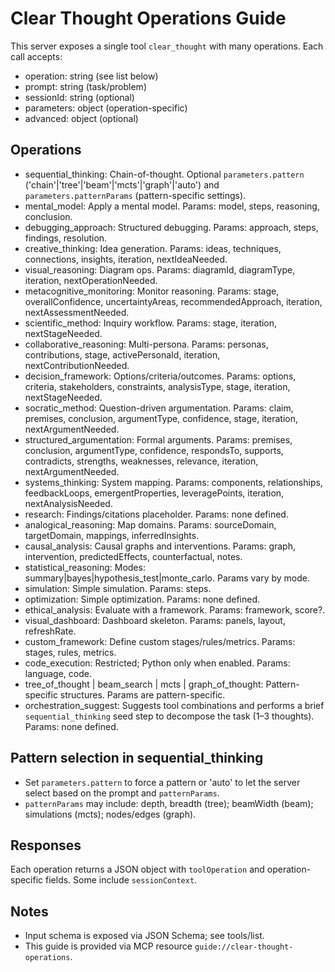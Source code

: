 # Clear Thought Operations Guide

This server exposes a single tool `clear_thought` with many operations. Each call accepts:

- operation: string (see list below)
- prompt: string (task/problem)
- sessionId: string (optional)
- parameters: object (operation-specific)
- advanced: object (optional)

## Operations

- sequential_thinking: Chain-of-thought. Optional `parameters.pattern` ('chain'|'tree'|'beam'|'mcts'|'graph'|'auto') and `parameters.patternParams` (pattern-specific settings).
- mental_model: Apply a mental model. Params: model, steps, reasoning, conclusion.
- debugging_approach: Structured debugging. Params: approach, steps, findings, resolution.
- creative_thinking: Idea generation. Params: ideas, techniques, connections, insights, iteration, nextIdeaNeeded.
- visual_reasoning: Diagram ops. Params: diagramId, diagramType, iteration, nextOperationNeeded.
- metacognitive_monitoring: Monitor reasoning. Params: stage, overallConfidence, uncertaintyAreas, recommendedApproach, iteration, nextAssessmentNeeded.
- scientific_method: Inquiry workflow. Params: stage, iteration, nextStageNeeded.
- collaborative_reasoning: Multi-persona. Params: personas, contributions, stage, activePersonaId, iteration, nextContributionNeeded.
- decision_framework: Options/criteria/outcomes. Params: options, criteria, stakeholders, constraints, analysisType, stage, iteration, nextStageNeeded.
- socratic_method: Question-driven argumentation. Params: claim, premises, conclusion, argumentType, confidence, stage, iteration, nextArgumentNeeded.
- structured_argumentation: Formal arguments. Params: premises, conclusion, argumentType, confidence, respondsTo, supports, contradicts, strengths, weaknesses, relevance, iteration, nextArgumentNeeded.
- systems_thinking: System mapping. Params: components, relationships, feedbackLoops, emergentProperties, leveragePoints, iteration, nextAnalysisNeeded.
- research: Findings/citations placeholder. Params: none defined.
- analogical_reasoning: Map domains. Params: sourceDomain, targetDomain, mappings, inferredInsights.
- causal_analysis: Causal graphs and interventions. Params: graph, intervention, predictedEffects, counterfactual, notes.
- statistical_reasoning: Modes: summary|bayes|hypothesis_test|monte_carlo. Params vary by mode.
- simulation: Simple simulation. Params: steps.
- optimization: Simple optimization. Params: none defined.
- ethical_analysis: Evaluate with a framework. Params: framework, score?.
- visual_dashboard: Dashboard skeleton. Params: panels, layout, refreshRate.
- custom_framework: Define custom stages/rules/metrics. Params: stages, rules, metrics.
- code_execution: Restricted; Python only when enabled. Params: language, code.
- tree_of_thought | beam_search | mcts | graph_of_thought: Pattern-specific structures. Params are pattern-specific.
- orchestration_suggest: Suggests tool combinations and performs a brief `sequential_thinking` seed step to decompose the task (1–3 thoughts). Params: none defined.

## Pattern selection in sequential_thinking

- Set `parameters.pattern` to force a pattern or 'auto' to let the server select based on the prompt and `patternParams`.
- `patternParams` may include: depth, breadth (tree); beamWidth (beam); simulations (mcts); nodes/edges (graph).

## Responses

Each operation returns a JSON object with `toolOperation` and operation-specific fields. Some include `sessionContext`.

## Notes

- Input schema is exposed via JSON Schema; see tools/list.
- This guide is provided via MCP resource `guide://clear-thought-operations`.
